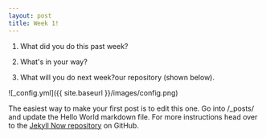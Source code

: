 ```yaml
---
layout: post
title: Week 1!
---
```

1. What did you do this past week?

2. What's in your way?

3. What will you do next week?our repository (shown below).

![_config.yml]({{ site.baseurl }}/images/config.png)

The easiest way to make your first post is to edit this one. Go into /_posts/ and update the Hello World markdown file. For more instructions head over to the [Jekyll Now repository](https://github.com/barryclark/jekyll-now) on GitHub.
